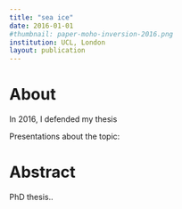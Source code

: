 ```yaml
---
title: "sea ice"
date: 2016-01-01
#thumbnail: paper-moho-inversion-2016.png
institution: UCL, London
layout: publication
---
```


# About

In 2016, I defended my thesis


Presentations about the topic:




# Abstract

PhD thesis..
